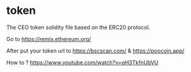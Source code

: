 # token
The CEO token solidity file based on the ERC20 protocol. 

Go to https://remix.ethereum.org/

After put your token url to https://bscscan.com/
& https://poocoin.app/

How to ?
https://www.youtube.com/watch?v=qH3TkfnUbVU
